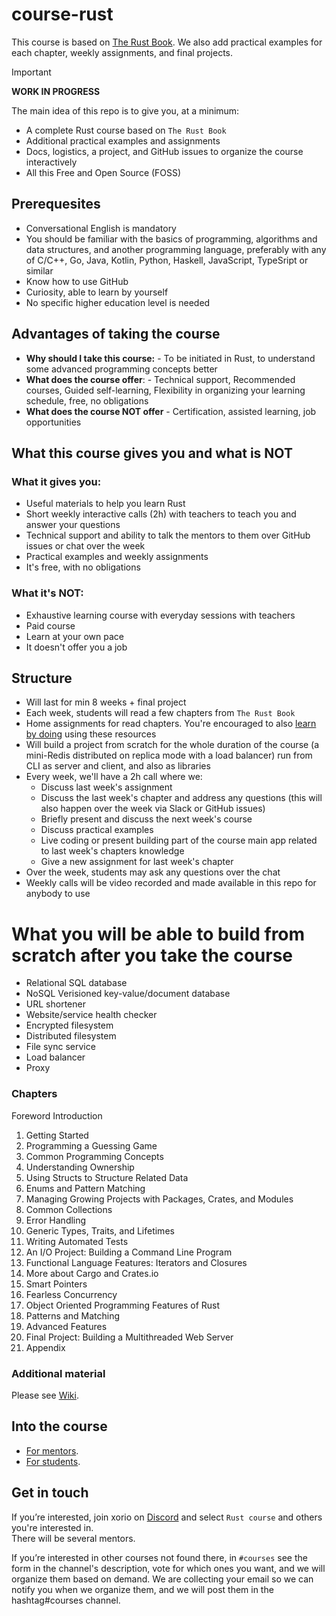 # course-rust

This course is based on [The Rust Book](https://doc.rust-lang.org/book/). We also add practical examples for each chapter, weekly assignments, and final projects.

> [!IMPORTANT]  
> **WORK IN PROGRESS**
> 
> The main idea of this repo is to give you, at a minimum:
> - A complete Rust course based on `The Rust Book`
> - Additional practical examples and assignments
> - Docs, logistics, a project, and GitHub issues to organize the course interactively
> - All this Free and Open Source (FOSS)

## Prerequesites

- Conversational English is mandatory
- You should be familiar with the basics of programming, algorithms and data structures, and another programming language, preferably with any of C/C++, Go, Java, Kotlin, Python, Haskell, JavaScript, TypeSript or similar
- Know how to use GitHub
- Curiosity, able to learn by yourself
- No specific higher education level is needed

## Advantages of taking the course

- **Why should I take this course:** - To be   initiated in Rust, to understand some advanced programming concepts better
- **What does the course offer**: - Technical support, Recommended courses, Guided self-learning, Flexibility in organizing your learning schedule, free, no obligations          
- **What does the course NOT offer** - Certification, assisted learning, job opportunities

## What this course gives you and what is **NOT**

### What it gives you:

- Useful materials to help you learn Rust
- Short weekly interactive calls (2h) with teachers to teach you and answer your questions
- Technical support and ability to talk  the mentors to them over GitHub issues or chat over the week
- Practical examples and weekly assignments
- It's free, with no obligations

### What it's **NOT**:

- Exhaustive learning course with everyday sessions with teachers
- Paid course
- Learn at your own pace
- It doesn't offer you a job

## Structure

- Will last for min 8 weeks + final project
- Each week, students will read a few chapters from `The Rust Book`
- Home assignments for read chapters. You're encouraged to also [learn by doing](https://github.com/xoriors/course-rust/wiki/Additional-resources#learn-by-doing) using these resources
- Will build a project from scratch for the whole duration of the course (a mini-Redis distributed on replica mode with a load balancer) run from CLI as server and client, and also as libraries
- Every week, we'll have a 2h call where we:
  - Discuss last week's assignment
  - Discuss the last week's chapter and address any questions (this will also happen over the week via Slack or GitHub issues)
  - Briefly present and discuss the next week's course
  - Discuss practical examples
  - Live coding or present building part of the course main app related to last week's chapters knowledge
  - Give a new assignment for last week's chapter
- Over the week, students may ask any questions over the chat
- Weekly calls will be video recorded and made available in this repo for anybody to use

# What you will be able to build from scratch after you take the course

- Relational SQL database
- NoSQL Verisioned key-value/document database
- URL shortener
- Website/service health checker
- Encrypted filesystem
- Distributed filesystem
- File sync service
- Load balancer
- Proxy

### Chapters

Foreword
Introduction
1. Getting Started
2. Programming a Guessing Game
3. Common Programming Concepts
4. Understanding Ownership
5. Using Structs to Structure Related Data
6. Enums and Pattern Matching
7. Managing Growing Projects with Packages, Crates, and Modules
8. Common Collections
9. Error Handling
10. Generic Types, Traits, and Lifetimes
11. Writing Automated Tests
12. An I/O Project: Building a Command Line Program
13. Functional Language Features: Iterators and Closures
14. More about Cargo and Crates.io
15. Smart Pointers
16. Fearless Concurrency
17. Object Oriented Programming Features of Rust
18. Patterns and Matching
19. Advanced Features
20. Final Project: Building a Multithreaded Web Server
21. Appendix

### Additional material

Please see [Wiki](https://github.com/xoriors/course-rust/wiki).

## Into the course

- [For mentors](docs/mentors.md).
- [For students](docs/students.md).

## Get in touch

If you’re interested, join xorio on [Discord](https://discord.com/invite/3W3mwWvz8y) and select `Rust course` and others you're interested in.  
There will be several mentors.

If you’re interested in other courses not found there, in `#courses` see the form in the channel's description, vote for which ones you want, and we will organize them based on demand. We are collecting your email so we can notify you when we organize them, and we will post them in the hashtag#courses channel.
